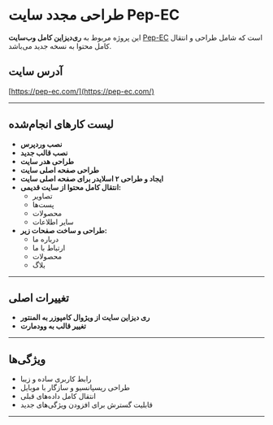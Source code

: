 # طراحی مجدد سایت Pep-EC

این پروژه مربوط به **ری‌دیزاین کامل وب‌سایت** [Pep-EC](https://pep-ec.com/) است که شامل طراحی و انتقال کامل محتوا به نسخه جدید می‌باشد.

## آدرس سایت
[https://pep-ec.com/](https://pep-ec.com/)

---

## لیست کارهای انجام‌شده

- **نصب وردپرس**  
- **نصب قالب جدید**  
- **طراحی هدر سایت**  
- **طراحی صفحه اصلی سایت**  
- **ایجاد و طراحی ۲ اسلایدر برای صفحه اصلی سایت**  
- **انتقال کامل محتوا از سایت قدیمی:**  
  - تصاویر  
  - پست‌ها  
  - محصولات  
  - سایر اطلاعات  
- **طراحی و ساخت صفحات زیر:**  
  - درباره ما  
  - ارتباط با ما  
  - محصولات  
  - بلاگ  

---

## تغییرات اصلی

- **ری دیزاین سایت از ویژوال کامپوزر به المنتور**  
- **تغییر قالب به وودمارت**

---

## ویژگی‌ها

- رابط کاربری ساده و زیبا  
- طراحی ریسپانسیو و سازگار با موبایل  
- انتقال کامل داده‌های قبلی  
- قابلیت گسترش برای افزودن ویژگی‌های جدید  

---
